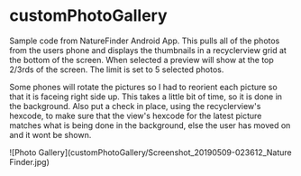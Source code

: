 # customPhotoGallery

Sample code from NatureFinder Android App.  This pulls all of the photos from the users phone and displays the thumbnails in a recyclerview grid at the bottom of the screen.  When selected a preview will show at the top 2/3rds of the screen.  The limit is set to 5 selected photos.  

Some phones will rotate the pictures so I had to reorient each picture so that it is faceing right side up.  This takes a little bit of time, so it is done in the background.  Also put a check in place, using the recyclerview's hexcode, to make sure that the view's hexcode for the latest picture matches what is being done in the background, else the user has moved on and it wont be shown.  

![Photo Gallery](customPhotoGallery/Screenshot_20190509-023612_Nature Finder.jpg)
